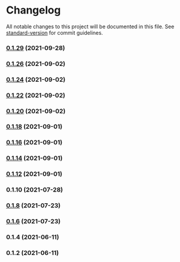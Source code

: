 # Changelog

All notable changes to this project will be documented in this file. See [standard-version](https://github.com/conventional-changelog/standard-version) for commit guidelines.

### [0.1.29](https://github.com/kaeluka/mock-data-gen/compare/v0.1.26...v0.1.29) (2021-09-28)

### [0.1.26](https://github.com/kaeluka/mock-data-gen/compare/v0.1.24...v0.1.26) (2021-09-02)

### [0.1.24](https://github.com/kaeluka/mock-data-gen/compare/v0.1.22...v0.1.24) (2021-09-02)

### [0.1.22](https://github.com/kaeluka/mock-data-gen/compare/v0.1.20...v0.1.22) (2021-09-02)

### [0.1.20](https://github.com/kaeluka/mock-data-gen/compare/v0.1.18...v0.1.20) (2021-09-02)

### [0.1.18](https://github.com/kaeluka/mock-data-gen/compare/v0.1.16...v0.1.18) (2021-09-01)

### [0.1.16](https://github.com/kaeluka/mock-data-gen/compare/v0.1.14...v0.1.16) (2021-09-01)

### [0.1.14](https://github.com/kaeluka/mock-data-gen/compare/v0.1.12...v0.1.14) (2021-09-01)

### [0.1.12](https://github.com/kaeluka/mock-data-gen/compare/v0.1.10...v0.1.12) (2021-09-01)

### 0.1.10 (2021-07-28)

### [0.1.8](https://github.com/kaeluka/mock-data-gen/compare/v0.1.6...v0.1.8) (2021-07-23)

### [0.1.6](https://github.com/kaeluka/mock-data-gen/compare/v0.1.4...v0.1.6) (2021-07-23)

### 0.1.4 (2021-06-11)

### 0.1.2 (2021-06-11)
